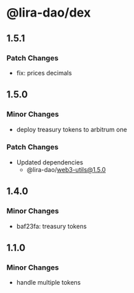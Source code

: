 # @lira-dao/dex

## 1.5.1

### Patch Changes

- fix: prices decimals

## 1.5.0

### Minor Changes

- deploy treasury tokens to arbitrum one

### Patch Changes

- Updated dependencies
  - @lira-dao/web3-utils@1.5.0

## 1.4.0

### Minor Changes

- baf23fa: treasury tokens

## 1.1.0

### Minor Changes

- handle multiple tokens
